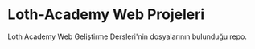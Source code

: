# Loth-Academy Web Projeleri
 Loth Academy Web Geliştirme Dersleri'nin dosyalarının bulunduğu repo.
